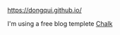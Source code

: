 https://dongqui.github.io/

I'm using a free blog templete [Chalk](https://github.com/nielsenramon/chalk)

